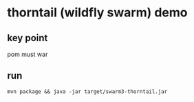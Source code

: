 # thorntail (wildfly swarm) demo

## key point
pom must war 

## run
`mvn package && java -jar target/swarm3-thorntail.jar`